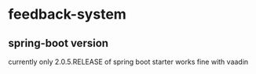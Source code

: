 # feedback-system

## spring-boot version

currently only 2.0.5.RELEASE of spring boot starter works fine with vaadin
